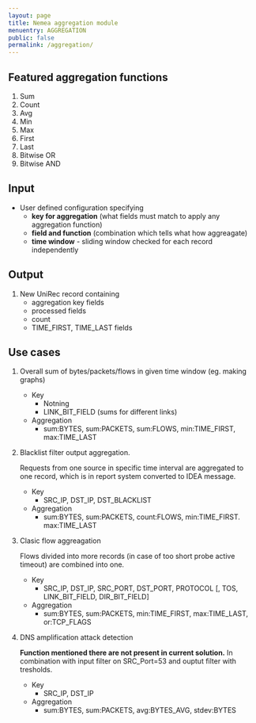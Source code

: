 ```yaml
---
layout: page
title: Nemea aggregation module
menuentry: AGGREGATION
public: false
permalink: /aggregation/
---
```


## Featured aggregation functions
1. Sum 
2. Count 
3. Avg 
4. Min
5. Max
6. First
7. Last 
8. Bitwise OR
9. Bitwise AND

## Input
* User defined configuration specifying
  *   **key for aggregation** (what fields must match to apply any aggregation function)
  *   **field and function** (combination which tells what how aggreagate)
  *   **time window** - sliding window checked for each record independently

## Output
1. New UniRec record containing
   * aggregation key fields
   * processed fields
   * count
   * TIME_FIRST, TIME_LAST fields
  
## Use cases

1. Overall sum of bytes/packets/flows in given time window (eg. making graphs)
   * Key
     * Notning
     * LINK_BIT_FIELD (sums for different links)
   * Aggregation
     * sum:BYTES, sum:PACKETS, sum:FLOWS, min:TIME_FIRST, max:TIME_LAST

2. Blacklist filter output aggregation.

    Requests from one source in specific time interval are aggregated to one record, which is in report system converted to IDEA message.
   * Key
      * SRC_IP, DST_IP, DST_BLACKLIST
    * Aggregation
      * sum:BYTES, sum:PACKETS, count:FLOWS, min:TIME_FIRST. max:TIME_LAST

3. Clasic flow aggreagation

   Flows divided into more records (in case of too short probe active timeout) are combined into one.
   * Key
     * SRC_IP, DST_IP, SRC_PORT, DST_PORT, PROTOCOL [, TOS, LINK_BIT_FIELD, DIR_BIT_FIELD]
    * Aggregation
      * sum:BYTES, sum:PACKETS, min:TIME_FIRST, max:TIME_LAST, or:TCP_FLAGS

4. DNS amplification attack detection 

   **Function mentioned there are not present in current solution.** In combination with input filter on SRC_Port=53 and ouptut filter with tresholds.
    * Key
      * SRC_IP, DST_IP
    * Aggregation
      * sum:BYTES, sum:PACKETS, avg:BYTES_AVG, stdev:BYTES
